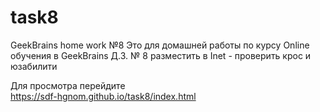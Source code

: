 # task8
GeekBrains home work №8
Это   для  домашней  работы  по курсу  Online  обучения  в GeekBrains
Д.З. № 8
разместить  в  Inet   - проверить  крос  и юзабилити

Для просмотра перейдите   
https://sdf-hgnom.github.io/task8/index.html  


